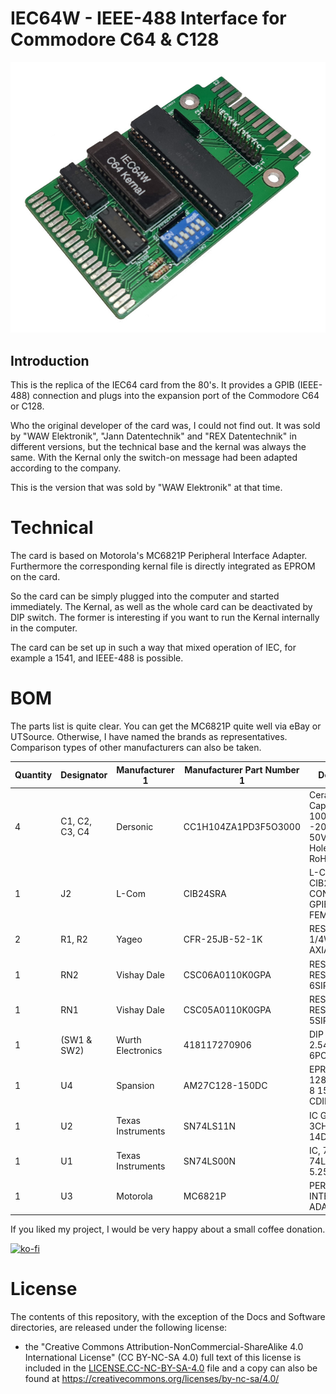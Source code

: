 # IEC64W - IEEE-488 Interface for Commodore C64 & C128

![](https://github.com/DL2DW/IEC64/blob/main/Images/IEC64W_Interface.jpg)



## Introduction

This is the replica of the IEC64 card from the 80's. It provides a GPIB (IEEE-488) connection and plugs into the expansion port of the Commodore C64 or C128.

Who the original developer of the card was, I could not find out. It was sold by "WAW Elektronik", "Jann Datentechnik" and "REX Datentechnik" in different versions, but the technical base and the kernal was always the same. With the Kernal only the switch-on message had been adapted according to the company.

This is the version that was sold by "WAW Elektronik" at that time.



# Technical

The card is based on Motorola's MC6821P Peripheral Interface Adapter. Furthermore the corresponding kernal file is directly integrated as EPROM on the card. 

So the card can be simply plugged into the computer and started immediately. The Kernal, as well as the whole card can be deactivated by DIP switch. The former is interesting if you want to run the Kernal internally in the computer.

The card can be set up in such a way that mixed operation of IEC, for example a 1541, and IEEE-488 is possible.



# BOM

The parts list is quite clear. You can get the MC6821P quite well via eBay or UTSource. Otherwise, I have named the brands as representatives. Comparison types of other manufacturers can also be taken.

| Quantity | Designator      | Manufacturer 1     | Manufacturer  Part Number 1 | Description                                                  |
| -------- | --------------- | ------------------ | --------------------------- | ------------------------------------------------------------ |
| 4        | C1,  C2, C3, C4 | Dersonic           | CC1H104ZA1PD3F5O3000        | Ceramic  Disc Capacitors 100nF -20%~+80% 50V Through Hole,P=2.54mm RoHS |
| 1        | J2              | L-Com              | CIB24SRA                    | L-COM  - CIB24SRA - CONNECTOR GPIB R/A FEMALE                |
| 2        | R1,  R2         | Yageo              | CFR-25JB-52-1K              | RES  1K OHM 1/4W 5% AXIAL                                    |
| 1        | RN2             | Vishay  Dale       | CSC06A0110K0GPA             | RES  ARRAY 5 RES 10K OHM 6SIP                                |
| 1        | RN1             | Vishay  Dale       | CSC05A0110K0GPA             | RES  ARRAY 4 RES 10K OHM 5SIP                                |
| 1        | (SW1  & SW2)    | Wurth  Electronics | 418117270906                | DIP  SWITCH 2.54MM PITCH 6POL 24V                            |
| 1        | U4              | Spansion           | AM27C128-150DC              | EPROM  UV 128K-Bit 16K x 8 150ns 28-Pin CDIP                 |
| 1        | U2              | Texas  Instruments | SN74LS11N                   | IC  GATE AND 3CH 3-INP 14DIP                                 |
| 1        | U1              | Texas  Instruments | SN74LS00N                   | IC,  74LS, 74LS00, DIP14, 5.25V                              |
| 1        | U3              | Motorola           | MC6821P                     | PERIPHERAL  INTERFACE ADAPTER (PIA)                          |





If you liked my project, I would be very happy about a small coffee donation.

[![ko-fi](https://www.ko-fi.com/img/githubbutton_sm.svg)](https://ko-fi.com/R6R62T6RN)



# License

The contents of this repository, with the exception of the Docs and Software directories, are released under the following license:

- the "Creative Commons Attribution-NonCommercial-ShareAlike 4.0 International License" (CC BY-NC-SA 4.0) full text of this license is included in the [LICENSE.CC-NC-BY-SA-4.0](https://github.com/DL2DW/IEC64/blob/main/LICENSE.CC-NC-BY-SA) file and a copy can also be found at https://creativecommons.org/licenses/by-nc-sa/4.0/
